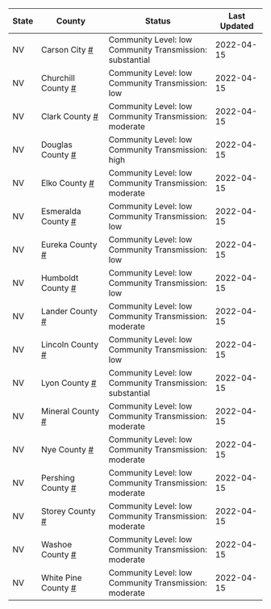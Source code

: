 State | County | Status | Last Updated
--- | --- | --- | --- 
NV | Carson City <a href="#carson_city">#</a> | <a name="carson_city"></a>Community Level: low<br/>Community Transmission: substantial | 2022-04-15
NV | Churchill County <a href="#churchill_county">#</a> | <a name="churchill_county"></a>Community Level: low<br/>Community Transmission: low | 2022-04-15
NV | Clark County <a href="#clark_county">#</a> | <a name="clark_county"></a>Community Level: low<br/>Community Transmission: moderate | 2022-04-15
NV | Douglas County <a href="#douglas_county">#</a> | <a name="douglas_county"></a>Community Level: low<br/>Community Transmission: high | 2022-04-15
NV | Elko County <a href="#elko_county">#</a> | <a name="elko_county"></a>Community Level: low<br/>Community Transmission: moderate | 2022-04-15
NV | Esmeralda County <a href="#esmeralda_county">#</a> | <a name="esmeralda_county"></a>Community Level: low<br/>Community Transmission: low | 2022-04-15
NV | Eureka County <a href="#eureka_county">#</a> | <a name="eureka_county"></a>Community Level: low<br/>Community Transmission: low | 2022-04-15
NV | Humboldt County <a href="#humboldt_county">#</a> | <a name="humboldt_county"></a>Community Level: low<br/>Community Transmission: low | 2022-04-15
NV | Lander County <a href="#lander_county">#</a> | <a name="lander_county"></a>Community Level: low<br/>Community Transmission: moderate | 2022-04-15
NV | Lincoln County <a href="#lincoln_county">#</a> | <a name="lincoln_county"></a>Community Level: low<br/>Community Transmission: low | 2022-04-15
NV | Lyon County <a href="#lyon_county">#</a> | <a name="lyon_county"></a>Community Level: low<br/>Community Transmission: substantial | 2022-04-15
NV | Mineral County <a href="#mineral_county">#</a> | <a name="mineral_county"></a>Community Level: low<br/>Community Transmission: moderate | 2022-04-15
NV | Nye County <a href="#nye_county">#</a> | <a name="nye_county"></a>Community Level: low<br/>Community Transmission: moderate | 2022-04-15
NV | Pershing County <a href="#pershing_county">#</a> | <a name="pershing_county"></a>Community Level: low<br/>Community Transmission: moderate | 2022-04-15
NV | Storey County <a href="#storey_county">#</a> | <a name="storey_county"></a>Community Level: low<br/>Community Transmission: moderate | 2022-04-15
NV | Washoe County <a href="#washoe_county">#</a> | <a name="washoe_county"></a>Community Level: low<br/>Community Transmission: moderate | 2022-04-15
NV | White Pine County <a href="#white_pine_county">#</a> | <a name="white_pine_county"></a>Community Level: low<br/>Community Transmission: moderate | 2022-04-15
